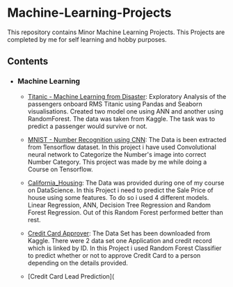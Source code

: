 # Machine-Learning-Projects
This repository contains Minor Machine Learning Projects.
This Projects are completed by me for self learning and hobby purposes.

## Contents
-   ### Machine Learning
	   
	   - [Titanic - Machine Learning from Disaster](https://github.com/SaileshP97/Machine-Learning-Projects/blob/6e7ad6de60a29ad3c5636c6779f42c28eb498041/Titanic%20-%20Machine%20Learning%20from%20Disaster/titanic-competition.ipynb): Exploratory Analysis of the passengers onboard RMS Titanic using Pandas and Seaborn visualisations. Created two model one using ANN and another using RandomForest. The data was taken from Kaggle. The task was to predict a passenger would survive or not.


       - [MNIST - Number Recognition using CNN](https://github.com/SaileshP97/Machine-Learning-Projects/blob/ffdcd625a3a1da21a16f045e1261407171554a51/CNN_MNIST_Number%20recognition/CNN_MNIST.ipynb): The Data is been extracted from Tensorflow dataset. In this project i have used Convolutional neural network to Categorize the Number's image into correct Number Category. This project was made by me while doing a Course on Tensorflow.


       - [California_Housing](https://github.com/SaileshP97/Machine-Learning-Projects/blob/2edff1db33749d19227cda555ab83de10cbb5e7c/California_Housing/california_housing.ipynb): The Data was provided during one of my course on DataScience. In this Project i need to predict the Sale Price of house using some features. To do so i used 4 different models. Linear Regression, ANN, Decision Tree Regression and Random Forest Regression. Out of this Random Forest performed better than rest.


     - [Credit Card Approver](https://github.com/SaileshP97/Machine-Learning-Projects/blob/cf74b138c161b6f2cd6cbb02dde957582452aeda/Credit%20Card%20Approver/credit-card-approver.ipynb): The Data Set has been downloaded from Kaggle. There were 2 data set one Application and credit record which is linked by ID. In this Project i used Random Forest Classifier to predict whether or not to approve Credit Card to a person depending on the details provided.

     - [Credit Card Lead Prediction](
